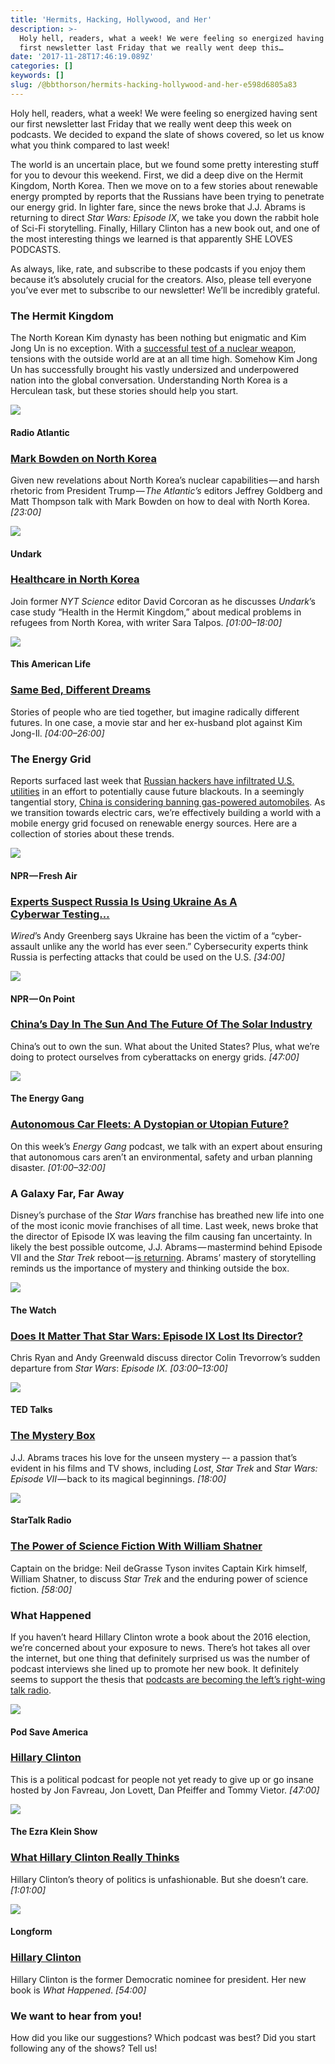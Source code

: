 ```yaml
---
title: 'Hermits, Hacking, Hollywood, and Her'
description: >-
  Holy hell, readers, what a week! We were feeling so energized having sent our
  first newsletter last Friday that we really went deep this…
date: '2017-11-28T17:46:19.089Z'
categories: []
keywords: []
slug: /@bbthorson/hermits-hacking-hollywood-and-her-e598d6805a83
---
```


Holy hell, readers, what a week! We were feeling so energized having sent our first newsletter last Friday that we really went deep this week on podcasts. We decided to expand the slate of shows covered, so let us know what you think compared to last week!

The world is an uncertain place, but we found some pretty interesting stuff for you to devour this weekend. First, we did a deep dive on the Hermit Kingdom, North Korea. Then we move on to a few stories about renewable energy prompted by reports that the Russians have been trying to penetrate our energy grid. In lighter fare, since the news broke that J.J. Abrams is returning to direct _Star Wars: Episode IX_, we take you down the rabbit hole of Sci-Fi storytelling. Finally, Hillary Clinton has a new book out, and one of the most interesting things we learned is that apparently SHE LOVES PODCASTS.

As always, like, rate, and subscribe to these podcasts if you enjoy them because it’s absolutely crucial for the creators. Also, please tell everyone you’ve ever met to subscribe to our newsletter! We’ll be incredibly grateful.

### The Hermit Kingdom

The North Korean Kim dynasty has been nothing but enigmatic and Kim Jong Un is no exception. With a [successful test of a nuclear weapon](https://www.vox.com/2017/9/3/16248844/north-korea-nuclear-test-september-3-2017), tensions with the outside world are at an all time high. Somehow Kim Jong Un has successfully brought his vastly undersized and underpowered nation into the global conversation. Understanding North Korea is a Herculean task, but these stories should help you start.

![](img/0__WEKuCiAX416gcYqZ.jpg)

#### Radio Atlantic

### [Mark Bowden on North Korea](https://www.theatlantic.com/international/archive/2017/08/radio-atlantic-news-update-mark-bowden-on-north-korea/536400/)

Given new revelations about North Korea’s nuclear capabilities — and harsh rhetoric from President Trump — _The Atlantic’s_ editors Jeffrey Goldberg and Matt Thompson talk with Mark Bowden on how to deal with North Korea. _\[23:00\]_

![](img/0__ZBPFJesmw4PCJswd.jpg)

#### Undark

### [Healthcare in North Korea](https://undark.org/2017/07/03/undark-podcast-16-health-care-north-korea/)

Join former _NYT Science_ editor David Corcoran as he discusses _Undark_’s case study “Health in the Hermit Kingdom,” about medical problems in refugees from North Korea, with writer Sara Talpos. _\[01:00–18:00\]_

![](img/0__NiMYn__7qBZ9k7exS.jpg)

#### This American Life

### [Same Bed, Different Dreams](https://www.thisamericanlife.org/radio-archives/episode/556/same-bed-different-dreams)

Stories of people who are tied together, but imagine radically different futures. In one case, a movie star and her ex-husband plot against Kim Jong-Il. _\[04:00–26:00\]_

### The Energy Grid

Reports surfaced last week that [Russian hackers have infiltrated U.S. utilities](https://www.vox.com/world/2017/9/6/16262198/hackers-us-power-grid-russia) in an effort to potentially cause future blackouts. In a seemingly tangential story, [China is considering banning gas-powered automobiles](https://www.bloomberg.com/news/articles/2017-09-10/china-s-fossil-fuel-deadline-shifts-focus-to-electric-car-race-j7fktx9z). As we transition towards electric cars, we’re effectively building a world with a mobile energy grid focused on renewable energy sources. Here are a collection of stories about these trends.

![](img/0____etrRwe08B23Ecwu.jpg)

#### NPR — Fresh Air

### [Experts Suspect Russia Is Using Ukraine As A Cyberwar Testing…](http://www.npr.org/2017/06/22/533951389/experts-suspect-russia-is-using-ukraine-as-a-cyberwar-testing-ground)

_Wired_’s Andy Greenberg says Ukraine has been the victim of a “cyber-assault unlike any the world has ever seen.” Cybersecurity experts think Russia is perfecting attacks that could be used on the U.S. _\[34:00\]_

![](img/0__FDf__nw3hxF7rwjyG.png)

#### NPR — On Point

### [China’s Day In The Sun And The Future Of The Solar Industry](http://www.wbur.org/onpoint/2017/04/27/china-sun-solar-energy)

China’s out to own the sun. What about the United States? Plus, what we’re doing to protect ourselves from cyberattacks on energy grids. _\[47:00\]_

![](img/0__WIlyayDtOlf6q9MS.jpg)

#### The Energy Gang

### [Autonomous Car Fleets: A Dystopian or Utopian Future?](https://www.greentechmedia.com/articles/read/how-to-stop-autonomous-cars-from-becoming-a-disaster)

On this week’s _Energy Gang_ podcast, we talk with an expert about ensuring that autonomous cars aren’t an environmental, safety and urban planning disaster. _\[01:00–32:00\]_

### A Galaxy Far, Far Away

Disney’s purchase of the _Star Wars_ franchise has breathed new life into one of the most iconic movie franchises of all time. Last week, news broke that the director of Episode IX was leaving the film causing fan uncertainty. In likely the best possible outcome, J.J. Abrams — mastermind behind Episode VII and the _Star Trek_ reboot — [is returning](http://deadline.com/2017/09/jj-abrams-star-wars-episode-9-director-colin-trevorrow-lucasfilm-disney-1202167681/). Abrams’ mastery of storytelling reminds us the importance of mystery and thinking outside the box.

![](img/0__CUy6D3bSlDWSTv8T.jpeg)

#### The Watch

### [Does It Matter That Star Wars: Episode IX Lost Its Director?](https://www.theringer.com/2017/9/7/16269344/star-wars-episode-ix-director-narcos-twin-peaks-elisabeth-moss)

Chris Ryan and Andy Greenwald discuss director Colin Trevorrow’s sudden departure from _Star Wars_: _Episode IX. \[03:00–13:00\]_

![](img/0__CSgw6qpzCcQXJX__c.jpg)

#### TED Talks

### [The Mystery Box](https://www.ted.com/talks/j_j_abrams_mystery_box)

J.J. Abrams traces his love for the unseen mystery –- a passion that’s evident in his films and TV shows, including _Lost_, _Star Trek_ and _Star Wars:_ _Episode VII_ — back to its magical beginnings. _\[18:00\]_

![](img/0__r4dzAIrUUF__Xj0Zp.jpg)

#### StarTalk Radio

### [The Power of Science Fiction With William Shatner](https://www.startalkradio.net/show/power-science-fiction-william-shatner/)

Captain on the bridge: Neil deGrasse Tyson invites Captain Kirk himself, William Shatner, to discuss _Star Trek_ and the enduring power of science fiction. _\[58:00\]_

### What Happened

If you haven’t heard Hillary Clinton wrote a book about the 2016 election, we’re concerned about your exposure to news. There’s hot takes all over the internet, but one thing that definitely surprised us was the number of podcast interviews she lined up to promote her new book. It definitely seems to support the thesis that [podcasts are becoming the left’s right-wing talk radio](https://news.vice.com/story/podcasts-are-becoming-the-lefts-right-wing-talk-radio).

![](img/0__w3gbVBNOKi__Lu1fv.jpeg)

#### Pod Save America

### [Hillary Clinton](https://art19.com/shows/pod-save-america/episodes/de80ea4b-8d9f-4e8a-b1bd-57558c26be76)

This is a political podcast for people not yet ready to give up or go insane hosted by Jon Favreau, Jon Lovett, Dan Pfeiffer and Tommy Vietor. _\[47:00\]_

![](img/0____VSNljp1X__qulOUi.jpeg)

#### The Ezra Klein Show

### [What Hillary Clinton Really Thinks](https://art19.com/shows/the-ezra-klein-show/episodes/a8135274-838c-4e1d-83ac-95c2b6845e57)

Hillary Clinton’s theory of politics is unfashionable. But she doesn’t care. _\[1:01:00\]_

![](img/0__9dhgfrYjlotGONLK.jpg)

#### Longform

### [Hillary Clinton](https://longform.org/posts/longform-podcast-261-hillary-clinton)

Hillary Clinton is the former Democratic nominee for president. Her new book is _What Happened_. _\[54:00\]_

### We want to hear from you!

How did you like our suggestions? Which podcast was best? Did you start following any of the shows? Tell us!